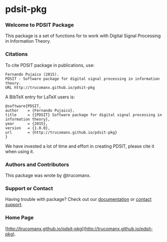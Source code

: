 # pdsit-pkg

### Welcome to PDSIT Package
This package is a set of functions for to work with Digital Signal Processing 
in Information Theory.

### Citations
To cite PDSIT package in publications, use:

	Fernando Pujaico (2015).
	PDSIT - Software package for digital signal processing in information theory.
	URL http://trucomanx.github.io/pdsit-pkg

A BibTeX entry for LaTeX users is:

	@software{PDSIT,
	author    = {Fernando Pujaico},
	title     = {{PDSIT} Software package for digital signal processing in information theory},
	year      = {2015},
	version   = {1.0.0},
	url       = {http://trucomanx.github.io/pdsit-pkg}
	}

We have invested a lot of time and effort in creating PDSIT, please cite it
when using it.

### Authors and Contributors
This package was wrote by @trucomanx.

### Support or Contact
Having trouble with package? Check out our 
[documentation](https://github.com/trucomanx/pdsit-pkg/tree/master/doc) or 
[contact support](https://github.com/trucomanx).

### Home Page
[http://trucomanx.github.io/pdsit-pkg](http://trucomanx.github.io/pdsit-pkg).

